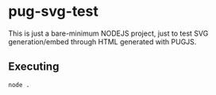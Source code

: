 # pug-svg-test

This is just a bare-minimum NODEJS project, just to test SVG generation/embed through HTML generated with PUGJS.

## Executing

```bash
node .
```

